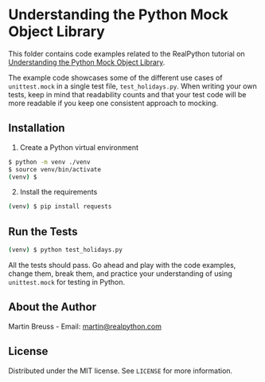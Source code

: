 # Understanding the Python Mock Object Library

This folder contains code examples related to the RealPython tutorial on [Understanding the Python Mock Object Library](https://realpython.com/python-mock-library/).

The example code showcases some of the different use cases of `unittest.mock` in a single test file, `test_holidays.py`. When writing your own tests, keep in mind that readability counts and that your test code will be more readable if you keep one consistent approach to mocking.

## Installation

1. Create a Python virtual environment

```sh
$ python -m venv ./venv
$ source venv/bin/activate
(venv) $
```

2. Install the requirements

```sh
(venv) $ pip install requests
```

## Run the Tests

```sh
(venv) $ python test_holidays.py
```

All the tests should pass. Go ahead and play with the code examples, change them, break them, and practice your understanding of using `unittest.mock` for testing in Python.

## About the Author

Martin Breuss - Email: martin@realpython.com

## License

Distributed under the MIT license. See `LICENSE` for more information.
